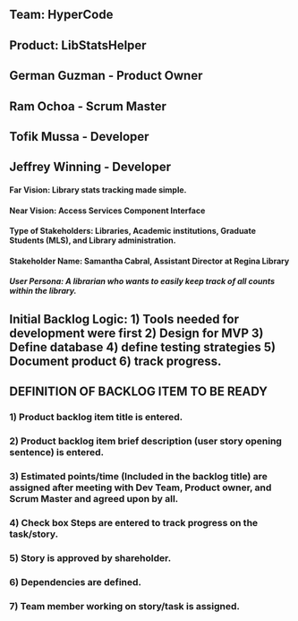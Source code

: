 ## Team: HyperCode
## Product: LibStatsHelper
## German Guzman - Product Owner
## Ram Ochoa - Scrum Master
## Tofik Mussa - Developer
## Jeffrey Winning - Developer
#### Far Vision: Library stats tracking made simple.
#### Near Vision: Access Services Component Interface
#### Type of Stakeholders: Libraries, Academic institutions, Graduate Students (MLS), and Library administration.
#### Stakeholder Name: Samantha Cabral, Assistant Director at Regina Library 
##### User Persona: A librarian who wants to easily keep track of all counts within the library.

## Initial Backlog Logic: 1) Tools needed for development were first 2) Design for MVP 3) Define database 4) define testing strategies 5) Document product 6) track progress. 


## DEFINITION OF BACKLOG ITEM TO BE READY

### 1) Product backlog item title is entered.
### 2) Product backlog item brief description (user story opening sentence) is entered.
### 3) Estimated points/time (Included in the backlog title) are assigned after meeting with Dev Team, Product owner, and Scrum Master and agreed upon by all.
### 4) Check box Steps are entered to track progress on the task/story.
### 5) Story is approved by shareholder. 
### 6) Dependencies are defined.
### 7) Team member working on story/task is assigned.

